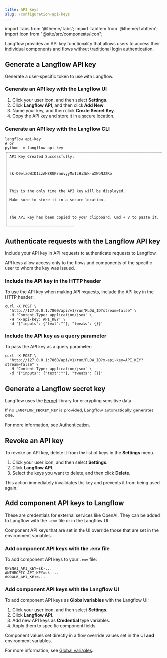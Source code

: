 ```yaml
---
title: API keys
slug: /configuration-api-keys
---
```


import Tabs from '@theme/Tabs';
import TabItem from '@theme/TabItem';
import Icon from "@site/src/components/icon";

Langflow provides an API key functionality that allows users to access their individual components and flows without traditional login authentication.

## Generate a Langflow API key

Generate a user-specific token to use with Langflow.

### Generate an API key with the Langflow UI

1. Click your user icon, and then select **Settings**.
2. Click **Langflow API**, and then click **Add New**.
3. Name your key, and then click **Create Secret Key**.
4. Copy the API key and store it in a secure location.

### Generate an API key with the Langflow CLI

```shell
langflow api-key
# or
python -m langflow api-key
╭─────────────────────────────────────────────────────────────────────╮
│ API Key Created Successfully:                                       │
│                                                                     │
│ sk-O0elzoWID1izAH8RUKrnnvyyMwIzHi2Wk-uXWoNJ2Ro                      │
│                                                                     │
│ This is the only time the API key will be displayed.                │
│ Make sure to store it in a secure location.                         │
│                                                                     │
│ The API key has been copied to your clipboard. Cmd + V to paste it. │
╰──────────────────────────────

```

## Authenticate requests with the Langflow API key

Include your API key in API requests to authenticate requests to Langflow.

API keys allow access only to the flows and components of the specific user to whom the key was issued.

### Include the API key in the HTTP header

To use the API key when making API requests, include the API key in the HTTP header:

```shell
curl -X POST \
  "http://127.0.0.1:7860/api/v1/run/FLOW_ID?stream=false" \
  -H 'Content-Type: application/json' \
  -H 'x-api-key: API_KEY' \
  -d '{"inputs": {"text":""}, "tweaks": {}}'
```

### Include the API key as a query parameter

To pass the API key as a query parameter:

```shell
curl -X POST \
  "http://127.0.0.1:7860/api/v1/run/FLOW_ID?x-api-key=API_KEY?stream=false" \
  -H 'Content-Type: application/json' \
  -d '{"inputs": {"text":""}, "tweaks": {}}'
```

## Generate a Langflow secret key

Langflow uses the [Fernet](https://pypi.org/project/cryptography/) library for encrypting sensitive data.

If no `LANGFLOW_SECRET_KEY` is provided, Langflow automatically generates one.

For more information, see [Authentication](/configuration-authentication#langflow_secret_key).

## Revoke an API key

To revoke an API key, delete it from the list of keys in the **Settings** menu.

1. Click your user icon, and then select **Settings**.
2. Click **Langflow API**.
3. Select the keys you want to delete, and then click <Icon name="Trash2" aria-hidden="true"/> **Delete**.

This action immediately invalidates the key and prevents it from being used again.

## Add component API keys to Langflow

These are credentials for external services like OpenAI. They can be added to Langflow with the `.env` file or in the Langflow UI.

Component API keys that are set in the UI override those that are set in the environment variables.

### Add component API keys with the .env file

To add component API keys to your `.env` file:

```text
OPENAI_API_KEY=sk-...
ANTHROPIC_API_KEY=sk-...
GOOGLE_API_KEY=...
```

### Add component API keys with the Langflow UI

To add component API keys as **Global variables** with the Langflow UI:

1. Click your user icon, and then select **Settings**.
2. Click **Langflow API**.
3. Add new API keys as **Credential** type variables.
4. Apply them to specific component fields.

Component values set directly in a flow override values set in the UI **and** environment variables.

For more information, see [Global variables](/configuration-global-variables).
